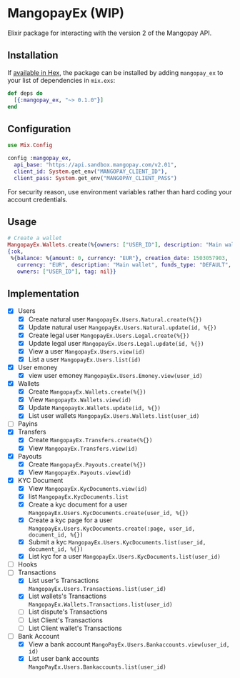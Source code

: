 # MangopayEx (WIP)

Elixir package for interacting with the version 2 of the Mangopay API.

## Installation

If [available in Hex](https://hex.pm/docs/publish), the package can be installed
by adding `mangopay_ex` to your list of dependencies in `mix.exs`:

```elixir
def deps do
  [{:mangopay_ex, "~> 0.1.0"}]
end
```

## Configuration

```elixir
use Mix.Config

config :mangopay_ex,
  api_base: "https://api.sandbox.mangopay.com/v2.01",
  client_id: System.get_env("MANGOPAY_CLIENT_ID"),
  client_pass: System.get_env("MANGOPAY_CLIENT_PASS")
```

For security reason, use environment variables rather than hard coding your account credentials.

## Usage

```elixir
# Create a wallet
MangopayEx.Wallets.create(%{owners: ["USER_ID"], description: "Main wallet", currency: "EUR"})
{:ok,
 %{balance: %{amount: 0, currency: "EUR"}, creation_date: 1503057903,
   currency: "EUR", description: "Main wallet", funds_type: "DEFAULT", id: "WALLET_ID",
   owners: ["USER_ID"], tag: nil}}
```

## Implementation

- [x] Users
  - [x] Create natural user  `MangopayEx.Users.Natural.create(%{})`
  - [x] Update natural user  `MangopayEx.Users.Natural.update(id, %{})`
  - [x] Create legal user  `MangopayEx.Users.Legal.create(%{})`
  - [x] Update legal user  `MangopayEx.Users.Legal.update(id, %{})`
  - [x] View a user `MangopayEx.Users.view(id)`
  - [x] List a user `MangopayEx.Users.list(id)`
- [x] User emoney
  - [x] view user emoney `MangopayEx.Users.Emoney.view(user_id)`
- [x] Wallets
  - [x] Create  `MangopayEx.Wallets.create(%{})`
  - [x] View    `MangopayEx.Wallets.view(id)`
  - [x] Update  `MangopayEx.Wallets.update(id, %{})`
  - [x] List user wallets `MangopayEx.Users.Wallets.list(user_id)`
- [ ] Payins
- [x] Transfers
  - [x] Create `MangopayEx.Transfers.create(%{})`
  - [x] View `MangopayEx.Transfers.view(id)`
- [x] Payouts
  - [x] Create `MangopayEx.Payouts.create(%{})`
  - [x] View `MangopayEx.Payouts.view(id)`
- [x] KYC Document
  - [x] View `MangopayEx.KycDocuments.view(id)`
  - [x] list `MangopayEx.KycDocuments.list`
  - [x] Create a kyc document for a user `MangopayEx.Users.KycDocuments.create(user_id, %{})`
  - [x] Create a kyc page for a user `MangopayEx.Users.KycDocuments.create(:page, user_id, document_id, %{})`
  - [x] Submit a kyc `MangopayEx.Users.KycDocuments.list(user_id, document_id, %{})`
  - [x] List kyc for a user `MangopayEx.Users.KycDocuments.list(user_id)`
- [ ] Hooks
- [ ] Transactions
  - [x] List user's Transactions `MangopayEx.Users.Transactions.list(user_id)`
  - [x] List wallets's Transactions `MangopayEx.Wallets.Transactions.list(user_id)`
  - [ ] List dispute's Transactions
  - [ ] List Client's Transactions
  - [ ] List Client wallet's Transactions
- [ ] Bank Account
  - [x] View a bank account `MangoPayEx.Users.Bankaccounts.view(user_id, id)`
  - [x] List user bank accounts `MangoPayEx.Users.Bankaccounts.list(user_id)`
